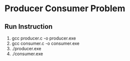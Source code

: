 # Producer Consumer Problem

## Run Instruction
1. gcc producer.c -o producer.exe
2. gcc consumer.c -o consumer.exe
3. ./producer.exe
4. ./consumer.exe